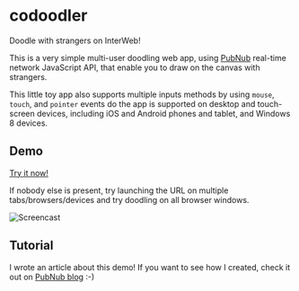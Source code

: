 codoodler
=========

Doodle with strangers on InterWeb!


This is a very simple multi-user doodling web app, using [PubNub][pubnub] real-time network JavaScript API, that enable you to draw on the canvas with strangers.

This little toy app also supports multiple inputs methods by using `mouse`, `touch`, and `pointer` events do the app is supported on desktop and touch-screen devices, including iOS and Android phones and tablet, and Windows 8 devices.

## Demo

[Try it now!][demo]

If nobody else is present, try launching the URL on multiple tabs/browsers/devices and try doodling on all browser windows.
 
![Screencast](http://girliemac.github.io/assets/images/articles/2014/09/doodle.gif "CoDoodler Screencast")

## Tutorial

I wrote an article about this demo! If you want to see how I created, check it out on [PubNub blog][blog] :-)

[demo]: http://pubnub.github.io/codoodler/index.html
[pubnub]: http://www.pubnub.com/docs/javascript/javascript-sdk.html
[blog]: http://www.pubnub.com/blog/multiuser-draw-html5-canvas-tutorial/
